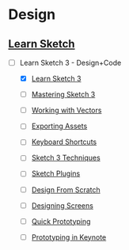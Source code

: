 # Design

## [Learn Sketch](https://www.sketchapp.com/learn/)
  - [ ] Learn Sketch 3 - Design+Code
    - [x] [Learn Sketch 3](https://designcode.io/sketch)
    - [ ] [Mastering Sketch 3](https://designcode.io/sketch-mastering)
    - [ ] [Working with Vectors](https://designcode.io/sketch-vector)
    - [ ] [Exporting Assets](https://designcode.io/sketch-exporting)
    - [ ] [Keyboard Shortcuts](https://designcode.io/sketch-keyboard)
    - [ ] [Sketch 3 Techniques](https://designcode.io/sketch-techniques)
    - [ ] [Sketch Plugins](https://designcode.io/sketch-plugins)
    - [ ] [Design From Scratch](https://designcode.io/sketch-design)
    - [ ] [Designing Screens](https://designcode.io/sketch-screens)
    - [ ] [Quick Prototyping](https://designcode.io/sketch-flinto)
    - [ ] [Prototyping in Keynote](https://designcode.io/sketch-keynote)


